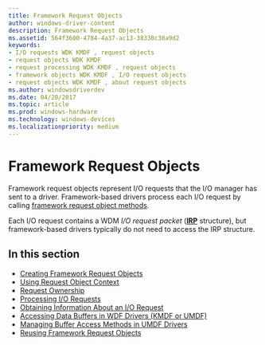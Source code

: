 ```yaml
---
title: Framework Request Objects
author: windows-driver-content
description: Framework Request Objects
ms.assetid: 564f3600-4784-4a37-ac13-38338c38a9d2
keywords:
- I/O requests WDK KMDF , request objects
- request objects WDK KMDF
- request processing WDK KMDF , request objects
- framework objects WDK KMDF , I/O request objects
- request objects WDK KMDF , about request objects
ms.author: windowsdriverdev
ms.date: 04/20/2017
ms.topic: article
ms.prod: windows-hardware
ms.technology: windows-devices
ms.localizationpriority: medium
---
```


# Framework Request Objects





Framework request objects represent I/O requests that the I/O manager has sent to a driver. Framework-based drivers process each I/O request by calling [framework request object methods](https://msdn.microsoft.com/library/windows/hardware/dn265664).

Each I/O request contains a WDM *I/O request packet* ([**IRP**](https://msdn.microsoft.com/library/windows/hardware/ff550694) structure), but framework-based drivers typically do not need to access the IRP structure.

## In this section


-   [Creating Framework Request Objects](creating-framework-request-objects.md)
-   [Using Request Object Context](using-request-object-context.md)
-   [Request Ownership](request-ownership.md)
-   [Processing I/O Requests](processing-i-o-requests.md)
-   [Obtaining Information About an I/O Request](obtaining-information-about-an-i-o-request.md)
-   [Accessing Data Buffers in WDF Drivers (KMDF or UMDF)](accessing-data-buffers-in-wdf-drivers.md)
-   [Managing Buffer Access Methods in UMDF Drivers](managing-buffer-access-methods-in-umdf-drivers.md)
-   [Reusing Framework Request Objects](reusing-framework-request-objects.md)

 

 





